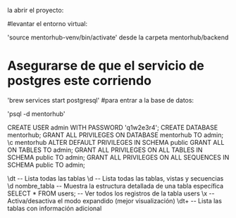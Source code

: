 la abrir el proyecto:

#levantar el entorno virtual:

 'source mentorhub-venv/bin/activate' desde la carpeta mentorhub/backend

# Asegurarse de que el servicio de postgres este corriendo

'brew services start postgresql'
#para entrar a la base de datos:

'psql -d mentorhub'

CREATE USER admin WITH PASSWORD 'q1w2e3r4';
CREATE DATABASE mentorhub;
GRANT ALL PRIVILEGES ON DATABASE mentorhub TO admin;
\c mentorhub
ALTER DEFAULT PRIVILEGES IN SCHEMA public GRANT ALL ON TABLES TO admin;
GRANT ALL PRIVILEGES ON ALL TABLES IN SCHEMA public TO admin;
GRANT ALL PRIVILEGES ON ALL SEQUENCES IN SCHEMA public TO admin;

\dt                    -- Lista todas las tablas
\d                     -- Lista todas las tablas, vistas y secuencias
\d nombre_tabla        -- Muestra la estructura detallada de una tabla específica
SELECT * FROM users;   -- Ver todos los registros de la tabla users
\x                     -- Activa/desactiva el modo expandido (mejor visualización)
\dt+                   -- Lista las tablas con información adicional
